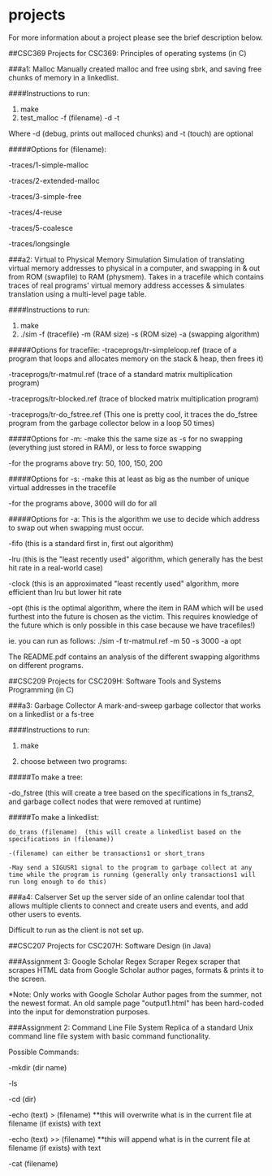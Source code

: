 # projects
For more information about a project please see the brief description below.

##CSC369
Projects for CSC369: Principles of operating systems (in C)

###a1: Malloc
Manually created malloc and free using sbrk, and saving free chunks of memory in a linkedlist. 

####Instructions to run:
1. make
2. test_malloc -f (filename) -d -t

Where -d (debug, prints out malloced chunks) and -t (touch) are optional 
  
#####Options for (filename):

-traces/1-simple-malloc

-traces/2-extended-malloc

-traces/3-simple-free

-traces/4-reuse

-traces/5-coalesce

-traces/longsingle
    
###a2: Virtual to Physical Memory Simulation
Simulation of translating virtual memory addresses to physical in a computer, and swapping in & out from ROM (swapfile) to RAM (physmem). Takes in a tracefile which contains traces of real programs' virtual memory address accesses & simulates translation using a multi-level page table.

####Instructions to run:
1. make
2. ./sim -f (tracefile) -m (RAM size) -s (ROM size) -a (swapping algorithm)

#####Options for tracefile:
-traceprogs/tr-simpleloop.ref (trace of a program that loops and allocates memory on the stack & heap, then frees it)

-traceprogs/tr-matmul.ref (trace of a standard matrix multiplication program)

-traceprogs/tr-blocked.ref (trace of blocked matrix multiplication program)

-traceprogs/tr-do_fstree.ref (This one is pretty cool, it traces the do_fstree program from the garbage collector below in a loop 50 times)

#####Options for -m:
-make this the same size as -s for no swapping (everything just stored in RAM), or less to force swapping

-for the programs above try: 50, 100, 150, 200

#####Options for -s:
-make this at least as big as the number of unique virtual addresses in the tracefile

-for the programs above, 3000 will do for all

#####Options for -a:
This is the algorithm we use to decide which address to swap out when swapping must occur.

-fifo (this is a standard first in, first out algorithm)

-lru (this is the "least recently used" algorithm, which generally has the best hit rate in a real-world case)

-clock (this is an approximated "least recently used" algorithm, more efficient than lru but lower hit rate

-opt (this is the optimal algorithm, where the item in RAM which will be used furthest into the future is chosen as the victim. This requires knowledge of the future which is only possible in this case because we have tracefiles!)

ie. you can run as follows: ./sim -f tr-matmul.ref -m 50 -s 3000 -a opt

The README.pdf contains an analysis of the different swapping algorithms on different programs.

##CSC209
Projects for CSC209H: Software Tools and Systems Programming (in C)

###a3: Garbage Collector
A mark-and-sweep garbage collector that works on a linkedlist or a fs-tree

####Instructions to run:

1. make

2. choose between two programs:

  
  #####To make a tree:
  
  -do_fstree (this will create a tree based on the specifications in fs_trans2, and garbage collect nodes that were         removed at runtime)

  #####To make a linkedlist:
  
    do_trans (filename)  (this will create a linkedlist based on the specifications in (filename))
    
    -(filename) can either be transactions1 or short_trans
    
    -May send a SIGUSR1 signal to the program to garbage collect at any time while the program is running (generally only transactions1 will run long enough to do this)

###a4: Calserver
Set up the server side of an online calendar tool that allows multiple clients to connect and create users and events, and add other users to events. 

Difficult to run as the client is not set up.

##CSC207
Projects for CSC207H: Software Design (in Java)

###Assignment 3: Google Scholar Regex Scraper
Regex scraper that scrapes HTML data from Google Scholar author pages, formats & prints it to the screen.

*Note: Only works with Google Scholar Author pages from the summer, not the newest format. An old sample page "output1.html" has been hard-coded into the input for demonstration purposes.

###Assignment 2: Command Line File System
Replica of a standard Unix command line file system with basic command functionality. 

Possible Commands:

-mkdir (dir name)

-ls

-cd (dir)

-echo (text) > (filename)  **this will overwrite what is in the current file at filename (if exists) with text

-echo (text) >> (filename) **this will append what is in the current file at filename (if exists) with text

-cat (filename)
